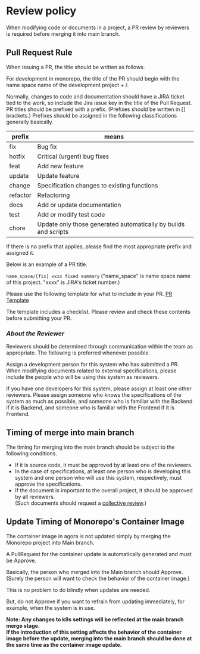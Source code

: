 # Review policy

When modifying code or documents in a project,
a PR review by reviewers is required before merging it into main branch.

## Pull Request Rule

When issuing a PR, the title should be written as follows.  

For development in monorepo, the title of the PR should begin with the name space name of the development project + /.  

Normally, changes to code and documentation should have a JIRA ticket tied to the work,
so include the Jira issue key in the title of the Pull Request.
PR titles should be prefixed with a prefix. (Prefixes should be written in [] brackets.)
Prefixes should be assigned in the following classifications generally basically.

| prefix | means |
|---------|--------|
| fix  |   Bug fix |
| hotfix | Critical (urgent) bug fixes |
| feat | Add new feature |
| update | Update feature |
| change | Specification changes to existing functions |
| refactor | Refactoring |
| docs | Add or update documentation |
| test | Add or modify test code |
| chore | Update only those generated automatically by builds and scripts |

If there is no prefix that applies, please find the most appropriate prefix and assigned it.

Below is an example of a PR title.

```name_space/[fix] xxxx fixed summary```
("name_space" is name space name of this project. "xxxx" is JIRA's ticket number.)

Please use the following template for what to include in your PR.
[PR Template](https://github.com/wp-wcm/city/projects/backend-car-gate/pull_request_template.md)

The template includes a checklist.
Please review and check these contents before submitting your PR.

### *About the Reviewer*

Reviewers should be determined through communication within the team as appropriate. The following is preferred whenever possible.

Assign a development person for this system who has submitted a PR. When modifying documents related to external specifications, please include the people who will be using this system as reviewers.

If you have one developers for this system, please assign at least one other reviewers. Please assign someone who knows the specifications of the system as much as possible, and someone who is familiar with the Backend if it is Backend, and someone who is familiar with the Frontend if it is Frontend.

## Timing of merge into main branch

The timing for merging into the main branch should be subject to the following conditions.  

- If it is source code, it must be approved by at least one of the reviewers.
- In the case of specifications, at least one person who is developing this system and one person who will use this system, respectively, must approve the specifications.
- If the document is important to the overall project, it should be approved by all reviewers.  
(Such documents should request a [collective review](https://confluence.tri-ad.tech/pages/viewpage.action?pageId=182945460).)

## Update Timing of Monorepo's Container Image

The container image in agora is not updated simply by merging the Monorepo project into Main branch.  

A PullRequest for the container update is automatically generated and must be Approve.  

Basically, the person who merged into the Main branch should Approve.  
(Surely the person will want to check the behavior of the container image.)  

This is no problem to do blindly when updates are needed.  

But, do not Approve if you want to refrain from updating immediately, for example, when the system is in use.

**Note: Any changes to k8s settings will be reflected at the main branch merge stage.  
If the introduction of this setting affects the behavior of the container image before the update, merging into the main branch should be done at the same time as the container image update.**
